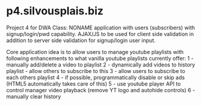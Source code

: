 p4.silvousplais.biz
===================

Project 4 for DWA Class: NONAME application with users (subscribers) with signup/login/pwd capability. 
AJAX/JS to be used for client side validation in addition to server side validation for signup/login user input.

Core application idea is to allow users to manage youtube playlists with following enhancements to what vanilla youtube playlists currently offer:
        1 - manually add/delete a video to playlist
        2 - dynamically add videos to history playlist - allow others to subscribe to this
        3 - allow users to subscribe to each others playlist
        4 - if possible, programmatically disable or skip ads (HTML5 automatically takes care of this)
        5 - use youtube player API to control manager video playback (remove YT logo and autohide controls)
        6 - manually clear history